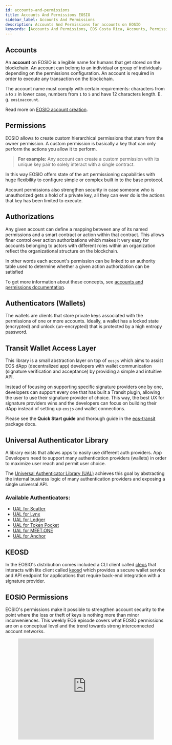 ```yaml
---
id: accounts-and-permissions
title: Accounts And Permissions EOSIO
sidebar_label: Accounts And Permissions
description: Accounts And Permissions for accounts on EOSIO
keywords: [Accounts And Permissions, EOS Costa Rica, Accounts, Permissions, Permissions EOSIO, Blockchain, Blockchain EOSIO, What are the Accounts and Permissions for EOSIO]
---
```


## Accounts

An **account** on EOSIO is a legible name for humans that get stored on the blockchain. An account can belong to an individual or group of individuals depending on the permissions configuration. An account is required in order to execute any transaction on the blockchain.

The account name must comply with certain requirements: characters from `a` to `z` in lower case, numbers from `1` to `5` and have 12 characters length. E. g. `eosioaccount`.

Read more on [EOSIO account creation](https://developers.eos.io/manuals/eosjs/latest/how-to-guides/how-to-create-an-account).

## Permissions

EOSIO allows to create custom hierarchical permissions that stem from the owner permission. A custom permission is basically a key that can only perform the actions you allow it to perform.

> **For example:** Any account can create a custom permission with its unique key pair to solely interact with a single contract.

In this way EOSIO offers state of the art permissioning capabilities with huge flexibility to configure simple or complex built in to the base protocol.

Account permissions also strengthen security in case someone who is unauthorized gets a hold of a private key, all they can ever do is the actions that key has been limited to execute.

## Authorizations

Any given account can define a mapping between any of its named permissions and a smart contract or action within that contract. This allows finer control over action authorizations which makes it very easy for accounts belonging to actors with different roles within an organization reflect the organizational structure on the blockchain.

In other words each account's permission can be linked to an authority table used to determine whether a given action authorization can be satisfied

To get more information about these concepts, see [accounts and permissions documentation](https://developers.eos.io/welcome/latest/protocol-guides/accounts_and_permissions).

## Authenticators (Wallets)

The wallets are clients that store private keys associated with the permissions of one or more accounts. Ideally, a wallet has a locked state (encrypted) and unlock (un-encrypted) that is protected by a high entropy password.

## Transit Wallet Access Layer

This library is a small abstraction layer on top of `eosjs` which aims to assist EOS dApp (decentralized app) developers with wallet communication (signature verification and acceptance) by providing a simple and intuitive API.

Instead of focusing on supporting specific signature providers one by one, developers can support every one that has built a Transit plugin, allowing the user to use their signature provider of choice. This way, the best UX for signature providers wins and the developers can focus on building their dApp instead of setting up `eosjs` and wallet connections.

Please see the **Quick Start guide** and thorough guide in the [eos-transit](https://github.com/eosnewyork/eos-transit) package docs.

## Universal Authenticator Library

A library exists that allows apps to easily use different auth providers. App Developers need to support many authentication providers (wallets) in order to maximize user reach and permit user choice.

The [Universal Authenticator Library (UAL)](https://github.com/EOSIO/universal-authenticator-library) achieves this goal by abstracting the internal business logic of many authentication providers and exposing a single universal API.

### Available Authenticators:

* [UAL for Scatter](https://github.com/EOSIO/ual-scatter)
* [UAL for Lynx](https://github.com/EOSIO/ual-lynx)
* [UAL for Ledger](https://github.com/EOSIO/ual-ledger)
* [UAL for Token Pocket](https://github.com/EOSIO/ual-token-pocket)
* [UAL for MEET.ONE](https://github.com/meet-one/ual-meetone)
* [UAL for Anchor](https://github.com/greymass/ual-anchor)

## KEOSD

In the EOSIO's distribution comes included a CLI client called [cleos](https://developers.eos.io/manuals/eos/latest/cleos/index) that interacts with lite client called [keosd](https://developers.eos.io/manuals/eos/latest/keosd/index) which provides a secure wallet service and API endpoint for applications that require back-end integration with a signature provider.

## EOSIO Permissions

EOSIO's permissions make it possible to strengthen account security to the point where the loss or theft of keys is nothing more than minor inconveniences. This weekly EOS episode covers what EOSIO permissions are on a conceptual level and the trend towards strong interconnected account networks.

<figure className="video_container">
  <iframe width="100%" height="315" src="https://www.youtube.com/embed/kTjF0-Edxw8" frameBorder="0" allowFullScreen > </iframe>
</figure>